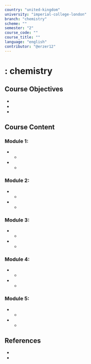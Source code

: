 ```yaml
---
country: "united-kingdom"
university: "imperial-college-london"
branch: "chemistry"
scheme: ""
semester: "2"
course_code: ""
course_title: ""
language: "english"
contributor: "@erzer12"
---
```

# : chemistry

## Course Objectives
* 
* 
* 

## Course Content
### Module 1: 
* 
  - 
* 
  - 

### Module 2: 
* 
  - 
* 
  - 

### Module 3: 
* 
  - 
* 
  - 

### Module 4: 
* 
  - 
* 
  - 

### Module 5: 
* 
  - 
* 
  - 

## References
* 
* 
